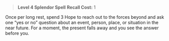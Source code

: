 > **Level 4 Splendor Spell**
> **Recall Cost:** 1

Once per long rest, spend 3 Hope to reach out to the forces beyond and ask one “yes or no” question about an event, person, place, or situation in the near future. For a moment, the present falls away and you see the answer before you.
